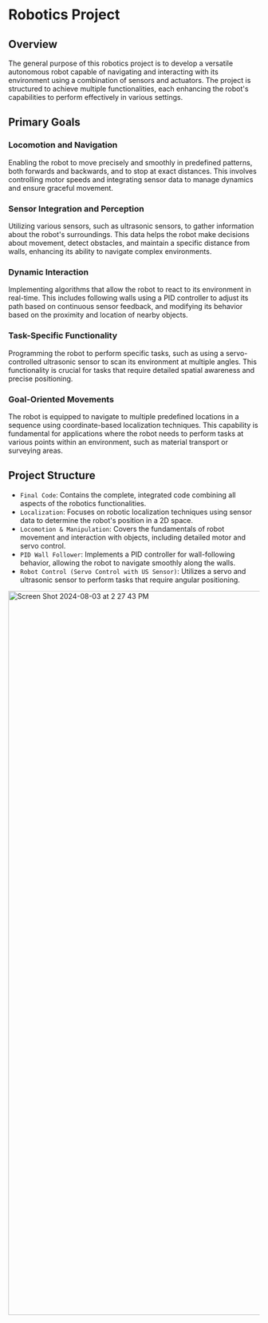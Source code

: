# Robotics Project

## Overview
The general purpose of this robotics project is to develop a versatile autonomous robot capable of navigating and interacting with its environment using a combination of sensors and actuators. The project is structured to achieve multiple functionalities, each enhancing the robot's capabilities to perform effectively in various settings.

## Primary Goals

### Locomotion and Navigation
Enabling the robot to move precisely and smoothly in predefined patterns, both forwards and backwards, and to stop at exact distances. This involves controlling motor speeds and integrating sensor data to manage dynamics and ensure graceful movement.

### Sensor Integration and Perception
Utilizing various sensors, such as ultrasonic sensors, to gather information about the robot's surroundings. This data helps the robot make decisions about movement, detect obstacles, and maintain a specific distance from walls, enhancing its ability to navigate complex environments.

### Dynamic Interaction
Implementing algorithms that allow the robot to react to its environment in real-time. This includes following walls using a PID controller to adjust its path based on continuous sensor feedback, and modifying its behavior based on the proximity and location of nearby objects.

### Task-Specific Functionality
Programming the robot to perform specific tasks, such as using a servo-controlled ultrasonic sensor to scan its environment at multiple angles. This functionality is crucial for tasks that require detailed spatial awareness and precise positioning.

### Goal-Oriented Movements
The robot is equipped to navigate to multiple predefined locations in a sequence using coordinate-based localization techniques. This capability is fundamental for applications where the robot needs to perform tasks at various points within an environment, such as material transport or surveying areas.

## Project Structure
- `Final Code`: Contains the complete, integrated code combining all aspects of the robotics functionalities.
- `Localization`: Focuses on robotic localization techniques using sensor data to determine the robot's position in a 2D space.
- `Locomotion & Manipulation`: Covers the fundamentals of robot movement and interaction with objects, including detailed motor and servo control.
- `PID Wall Follower`: Implements a PID controller for wall-following behavior, allowing the robot to navigate smoothly along the walls.
- `Robot Control (Servo Control with US Sensor)`: Utilizes a servo and ultrasonic sensor to perform tasks that require angular positioning.
<img width="1451" alt="Screen Shot 2024-08-03 at 2 27 43 PM" src="https://github.com/user-attachments/assets/9392a39d-e2d9-4d1d-9c3c-e6b7d0cdf91b">
